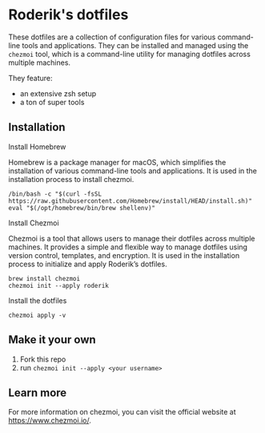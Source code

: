 # Roderik's dotfiles

These dotfiles are a collection of configuration files for various command-line tools and applications. They can be installed and managed using the `chezmoi` tool, which is a command-line utility for managing dotfiles across multiple machines.

They feature:

- an extensive zsh setup
- a ton of super tools

## Installation

Install Homebrew

Homebrew is a package manager for macOS, which simplifies the installation of various command-line tools and applications. It is used in the installation process to install chezmoi.

```
/bin/bash -c "$(curl -fsSL https://raw.githubusercontent.com/Homebrew/install/HEAD/install.sh)"
eval "$(/opt/homebrew/bin/brew shellenv)"
```

Install Chezmoi

Chezmoi is a tool that allows users to manage their dotfiles across multiple machines. It provides a simple and flexible way to manage dotfiles using version control, templates, and encryption. It is used in the installation process to initialize and apply Roderik’s dotfiles.

```
brew install chezmoi
chezmoi init --apply roderik
```

Install the dotfiles

```
chezmoi apply -v
```

## Make it your own

1. Fork this repo
2. run `chezmoi init --apply <your username>`

## Learn more

For more information on chezmoi, you can visit the official website at https://www.chezmoi.io/.
